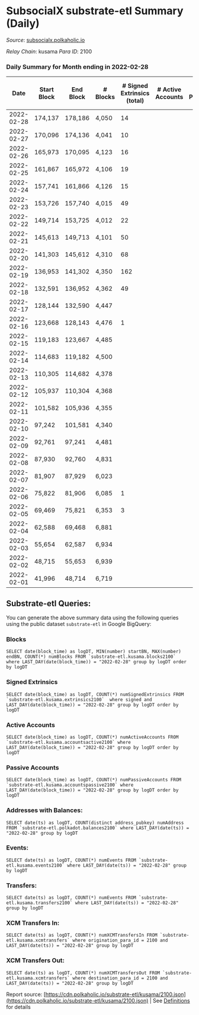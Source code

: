 # SubsocialX substrate-etl Summary (Daily)

_Source_: [subsocialx.polkaholic.io](https://subsocialx.polkaholic.io)

*Relay Chain*: kusama
*Para ID*: 2100



### Daily Summary for Month ending in 2022-02-28


| Date | Start Block | End Block | # Blocks | # Signed Extrinsics (total) | # Active Accounts | # Passive | # New | # Addresses with Balances | # Events | # Transfers | # XCM Transfers In | # XCM Transfers Out | Issues | 
| ---- | ----------- | --------- | -------- | --------------------------- | ----------------- | --------- | ----- | ------------------------- | -------- | ----------- | ------------------ | ------------------- | ------ |
| 2022-02-28 | 174,137 | 178,186 | 4,050 | 14 |  |  |  | 12,036 | 8,142 |   |   |   |  |
| 2022-02-27 | 170,096 | 174,136 | 4,041 | 10 |  |  |  |  | 8,113 |   |   |   |  |
| 2022-02-26 | 165,973 | 170,095 | 4,123 | 16 |  |  |  |  | 8,289 |   |   |   |  |
| 2022-02-25 | 161,867 | 165,972 | 4,106 | 19 |  |  |  |  | 8,266 |   |   |   |  |
| 2022-02-24 | 157,741 | 161,866 | 4,126 | 15 |  |  |  |  | 8,297 |   |   |   |  |
| 2022-02-23 | 153,726 | 157,740 | 4,015 | 49 |  |  |  |  | 22,235 | 5,620  |   |   |  |
| 2022-02-22 | 149,714 | 153,725 | 4,012 | 22 |  |  |  |  | 8,085 |   |   |   |  |
| 2022-02-21 | 145,613 | 149,713 | 4,101 | 50 |  |  |  |  | 8,335 |   |   |   |  |
| 2022-02-20 | 141,303 | 145,612 | 4,310 | 68 |  |  |  |  | 8,784 |   |   |   |  |
| 2022-02-19 | 136,953 | 141,302 | 4,350 | 162 |  |  |  |  | 9,115 |   |   |   |  |
| 2022-02-18 | 132,591 | 136,952 | 4,362 | 49 |  |  |  |  | 93,023 | 23,913  |   |   |  |
| 2022-02-17 | 128,144 | 132,590 | 4,447 |  |  |  |  |  | 8,896 |   |   |   |  |
| 2022-02-16 | 123,668 | 128,143 | 4,476 | 1 |  |  |  |  | 8,961 |   |   |   |  |
| 2022-02-15 | 119,183 | 123,667 | 4,485 |  |  |  |  |  | 8,972 |   |   |   |  |
| 2022-02-14 | 114,683 | 119,182 | 4,500 |  |  |  |  |  | 9,003 |   |   |   |  |
| 2022-02-13 | 110,305 | 114,682 | 4,378 |  |  |  |  |  | 8,758 |   |   |   |  |
| 2022-02-12 | 105,937 | 110,304 | 4,368 |  |  |  |  |  | 8,739 |   |   |   |  |
| 2022-02-11 | 101,582 | 105,936 | 4,355 |  |  |  |  |  | 8,712 |   |   |   |  |
| 2022-02-10 | 97,242 | 101,581 | 4,340 |  |  |  |  |  | 8,682 |   |   |   |  |
| 2022-02-09 | 92,761 | 97,241 | 4,481 |  |  |  |  |  | 8,965 |   |   |   |  |
| 2022-02-08 | 87,930 | 92,760 | 4,831 |  |  |  |  |  | 9,665 |   |   |   |  |
| 2022-02-07 | 81,907 | 87,929 | 6,023 |  |  |  |  |  | 12,049 |   |   |   |  |
| 2022-02-06 | 75,822 | 81,906 | 6,085 | 1 |  |  |  |  | 12,179 |   |   |   |  |
| 2022-02-05 | 69,469 | 75,821 | 6,353 | 3 |  |  |  |  | 12,724 |   |   |   |  |
| 2022-02-04 | 62,588 | 69,468 | 6,881 |  |  |  |  |  | 13,766 |   |   |   |  |
| 2022-02-03 | 55,654 | 62,587 | 6,934 |  |  |  |  |  | 13,872 |   |   |   |  |
| 2022-02-02 | 48,715 | 55,653 | 6,939 |  |  |  |  |  | 13,881 |   |   |   |  |
| 2022-02-01 | 41,996 | 48,714 | 6,719 |  |  |  |  |  | 13,442 |   |   |   |  |

## Substrate-etl Queries:
You can generate the above summary data using the following queries using the public dataset `substrate-etl` in Google BigQuery:


### Blocks
```
SELECT date(block_time) as logDT, MIN(number) startBN, MAX(number) endBN, COUNT(*) numBlocks FROM `substrate-etl.kusama.blocks2100`  where LAST_DAY(date(block_time)) = "2022-02-28" group by logDT order by logDT
```


### Signed Extrinsics
```
SELECT date(block_time) as logDT, COUNT(*) numSignedExtrinsics FROM `substrate-etl.kusama.extrinsics2100`  where signed and LAST_DAY(date(block_time)) = "2022-02-28" group by logDT order by logDT
```


### Active Accounts
```
SELECT date(block_time) as logDT, COUNT(*) numActiveAccounts FROM `substrate-etl.kusama.accountsactive2100` where LAST_DAY(date(block_time)) = "2022-02-28" group by logDT order by logDT
```


### Passive Accounts
```
SELECT date(block_time) as logDT, COUNT(*) numPassiveAccounts FROM `substrate-etl.kusama.accountspassive2100` where LAST_DAY(date(block_time)) = "2022-02-28" group by logDT order by logDT
```


### Addresses with Balances:
```
SELECT date(ts) as logDT, COUNT(distinct address_pubkey) numAddress FROM `substrate-etl.polkadot.balances2100` where LAST_DAY(date(ts)) = "2022-02-28" group by logDT
```


### Events:
```
SELECT date(ts) as logDT, COUNT(*) numEvents FROM `substrate-etl.kusama.events2100` where LAST_DAY(date(ts)) = "2022-02-28" group by logDT
```


### Transfers:
```
SELECT date(ts) as logDT, COUNT(*) numEvents FROM `substrate-etl.kusama.transfers2100` where LAST_DAY(date(ts)) = "2022-02-28" group by logDT
```


### XCM Transfers In:
```
SELECT date(ts) as logDT, COUNT(*) numXCMTransfersIn FROM `substrate-etl.kusama.xcmtransfers` where origination_para_id = 2100 and LAST_DAY(date(ts)) = "2022-02-28" group by logDT
```


### XCM Transfers Out:
```
SELECT date(ts) as logDT, COUNT(*) numXCMTransfersOut FROM `substrate-etl.kusama.xcmtransfers` where destination_para_id = 2100 and LAST_DAY(date(ts)) = "2022-02-28" group by logDT
```



Report source: [https://cdn.polkaholic.io/substrate-etl/kusama/2100.json](https://cdn.polkaholic.io/substrate-etl/kusama/2100.json) | See [Definitions](/DEFINITIONS.md) for details
